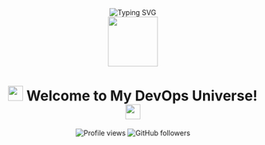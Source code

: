 <div align="center">
  <img src="https://readme-typing-svg.herokuapp.com/?font=Fira+Code&pause=1000&color=00D4FF&center=true&vCenter=true&width=435&lines=Hey+there!+I'm+%5BYour+Name%5D+%F0%9F%91%8B;DevOps+Engineer+%F0%9F%9A%80;OpenShift+Specialist+%E2%9A%93;Cloud+Enthusiast+%E2%98%81%EF%B8%8F;Automation+Lover+%F0%9F%A4%96;Always+Learning+%F0%9F%93%88" alt="Typing SVG" />
</div>

<div align="center">
  <img src="https://media.giphy.com/media/M9gbBd9nbDrOTu1Mqx/giphy.gif" width="100"/>
</div>

<h1 align="center">
  <img src="https://media.giphy.com/media/hvRJCLFzcasrR4ia7z/giphy.gif" width="30px"/>
  Welcome to My DevOps Universe! 
  <img src="https://media.giphy.com/media/hvRJCLFzcasrR4ia7z/giphy.gif" width="30px"/>
</h1>

<div align="center">
  <img src="https://komarev.com/ghpvc/?username=yourusername&label=Profile%20views&color=0e75b6&style=flat" alt="Profile views" />
  <img src="https://img.shields.io/github/followers/yourusername?label=Followers&style=social" alt="GitHub followers" />
</div>






